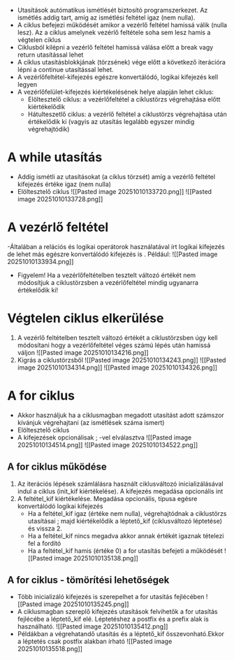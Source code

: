 - Utasítások autómatikus ismétlését biztosító programszerkezet. Az ismétlés addig tart, amíg az ismétlési feltétel igaz (nem nulla).
- A ciklus befejezi működését amikor a vezérlő feltétel hamissá válik (nulla lesz). Az a ciklus amelynek vezérlő feltétele soha sem lesz hamis a végtelen ciklus
- Ciklusból kilépni a vezérlő feltétel hamissá válása előtt a break vagy return utasítással lehet
- A ciklus utasításblokkjának (törzsének) vége előtt a következő iterációra lépni a continue utasítással lehet.
- A vezérlőfeltétel-kifejezés egészre konvertálódó, logikai kifejezés kell legyen
- A vezérlőfelület-kifejezés kiértékelésének helye alapján lehet ciklus:
	- Elöltesztelő ciklus: a vezérlőfeltétel a ciklustörzs végrehajtása előtt kiértékelődik
	- Hátulteszetlő ciklus: a vezérlő feltétel a ciklustörzs végrehajtása után értékelődik ki (vagyis az utasítás legalább egyszer mindig végrehajtódik)

# A while utasítás
- Addig ismétli az utasításokat (a ciklus törzsét) amíg a vezérlő feltétel kifejezés értéke igaz (nem nulla)
- Elöltesztelő ciklus
![[Pasted image 20251010133720.png]]
![[Pasted image 20251010133728.png]]
# A vezérlő feltétel
-Általában a relációs és logikai operátorok használatával írt logikai kifejezés de lehet más egészre konvertálódó kifejezés is . Például:
![[Pasted image 20251010133934.png]]
- Figyelem! Ha a vezérlőfeltételben tesztelt változó értékét nem módosítjuk a ciklustörzsben a vezérlőfeltétel mindig ugyanarra értékelődik ki!

# Végtelen ciklus elkerülése
1. A vezérlő feltételben tesztelt változó értékét a ciklustörzsben úgy kell módosítani hogy a vezérlőfeltétel véges számú lépés után hamissá váljon
![[Pasted image 20251010134216.png]]
2. Kigrás a ciklustörzsből
![[Pasted image 20251010134243.png]]
![[Pasted image 20251010134314.png]]
![[Pasted image 20251010134326.png]]
# A for ciklus
- Akkor használjuk ha a ciklusmagban megadott utasítást adott számszor kívánjuk végrehajtani (az ismétlések száma ismert)
- Elöltesztelő ciklus
- A kifejezések opcionálisak ; -vel elválasztva 
![[Pasted image 20251010134514.png]]
![[Pasted image 20251010134522.png]]

## A for ciklus működése
1. Az iterációs lépések számlálásra használt ciklusváltozó inicializálásával indul a ciklus (init_kif kiértékelése). A kifejezés megadása opcionális int
2. A feltétel_kif kiértékelése. Megadása opcionális, típusa egésre konvertálódó logikai kifejezés
	- Ha a feltétel_kif igaz (értéke nem nulla), végrehajtódnak a ciklustörzs utasításai ; majd kiértékelődik a léptető_kif (ciklusváltozó léptetése) és vissza 2.
	- Ha a feltétel_kif nincs megadva akkor annak értékét igaznak tételezi fel a fordító
	- Ha a feltétel_kif hamis (értéke 0) a for utasítás befejeti a működését
![[Pasted image 20251010135138.png]]
## A for ciklus - tömörítési lehetőségek
- Több inicializáló kifejezés is szerepelhet a for utasítás fejlécében
![[Pasted image 20251010135245.png]]
- A ciklusmagban szereplő kifejezés utasítások felvihetők a for utasítás fejlécébe a léptető_kif elé. Léptetéshez a postfix és a prefix alak is használható.
![[Pasted image 20251010135412.png]]
- Példákban a végrehatandő utasítás és a léptető_kif összevonható.Ekkor a léptetés csak postfix alakban írható
![[Pasted image 20251010135518.png]]
